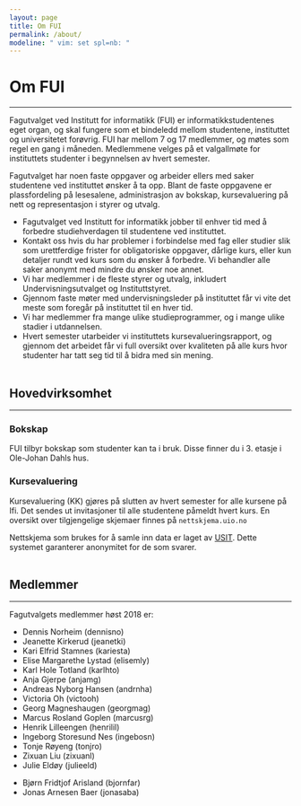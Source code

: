 ```yaml
---
layout: page
title: Om FUI
permalink: /about/
modeline: " vim: set spl=nb: "
---
```


# Om FUI

---

Fagutvalget  ved Institutt for informatikk (FUI) er informatikkstudentenes eget
organ, og skal fungere som et bindeledd mellom studentene, instituttet og
universitetet forøvrig. FUI har mellom 7 og 17 medlemmer, og møtes som regel en
gang i måneden. Medlemmene velges på et valgallmøte for instituttets studenter
i begynnelsen av hvert semester.

Fagutvalget har noen faste oppgaver og arbeider ellers med saker studentene ved
instituttet ønsker å ta opp. Blant de faste oppgavene er plassfordeling på
lesesalene, administrasjon av bokskap, kursevaluering på nett og representasjon
i styrer og utvalg.

- Fagutvalget ved Institutt for informatikk jobber til enhver tid med
  å forbedre studiehverdagen til studentene ved instituttet.
- Kontakt oss hvis du har problemer i forbindelse med fag eller studier slik
  som urettferdige frister for obligatoriske oppgaver, dårlige kurs, eller kun
  detaljer rundt ved kurs som du ønsker å forbedre. Vi behandler alle saker
  anonymt med mindre du ønsker noe annet.
- Vi har medlemmer i de fleste styrer og utvalg, inkludert
  Undervisningsutvalget og Instituttstyret.
- Gjennom faste møter med undervisningsleder på instituttet får vi vite det
  meste som foregår på instituttet til en hver tid.
- Vi har medlemmer fra mange ulike studieprogrammer, og i mange ulike stadier
  i utdannelsen.
- Hvert semester utarbeider vi instituttets kursevalueringsrapport, og gjennom
  det arbeidet får vi full oversikt over kvaliteten på alle kurs hvor studenter
  har tatt seg tid til å bidra med sin mening.
<br><br>

## Hovedvirksomhet

---

### Bokskap
FUI tilbyr bokskap som studenter kan ta i bruk. Disse finner du i 3. etasje i
Ole-Johan Dahls hus.

### Kursevaluering
Kursevaluering (KK) gjøres på slutten av hvert semester for alle kursene på
Ifi. Det sendes ut invitasjoner til alle studentene påmeldt hvert kurs. En
oversikt over tilgjengelige skjemaer finnes på `nettskjema.uio.no`

Nettskjema som brukes for å samle inn data er laget av
[USIT](http://usit.uio.no/). Dette systemet garanterer anonymitet for de som
svarer.
<br><br>

## Medlemmer

---

Fagutvalgets medlemmer høst 2018 er:

* Dennis Norheim (dennisno)
* Jeanette Kirkerud (jeanetki)
* Kari Elfrid Stamnes (kariesta)
* Elise Margarethe Lystad (elisemly)
* Karl Hole Totland (karlhto)
* Anja Gjerpe (anjamg)
* Andreas Nyborg Hansen (andrnha)
* Victoria Oh (victooh)
* Georg Magneshaugen (georgmag)
* Marcus Rosland Goplen (marcusrg)
* Henrik Lilleengen (henrilil)
* Ingeborg Storesund Nes (ingebosn)
* Tonje Røyeng (tonjro)
* Zixuan Liu (zixuanl)
* Julie Eldøy (julieeld)
- Bjørn Fridtjof Arisland (bjornfar)
- Jonas Arnesen Baer (jonasaba)
